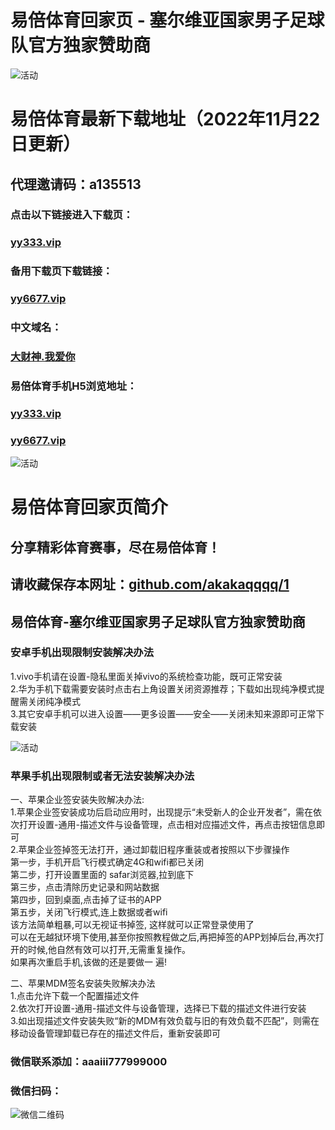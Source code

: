 

# 易倍体育回家页 - 塞尔维亚国家男子足球队官方独家赞助商

![活动](https://raw.githubusercontent.com/akakaqqqq/1/main/png/a.png)

# 易倍体育最新下载地址（2022年11月22日更新）

## 代理邀请码：a135513

### 点击以下链接进入下载页：

### [yy333.vip](http://yy333.vip)<br>

### 备用下载页下载链接：

### [yy6677.vip](http://yy6677.vip)<br>

### 中文域名：

### [大财神.我爱你](http://大财神.我爱你)<br>


### 易倍体育手机H5浏览地址：

### [yy333.vip](http://yy333.vip)<br>

### [yy6677.vip](http://yy6677.vip)<br>


![活动](https://raw.githubusercontent.com/akakaqqqq/1/main/png/b.png)

# 易倍体育回家页简介

## 分享精彩体育赛事，尽在易倍体育！<br>
## 请收藏保存本网址：[github.com/akakaqqqq/1](https://github.com/akakaqqqq/1)<br>
## 易倍体育-塞尔维亚国家男子足球队官方独家赞助商

### 安卓手机出现限制安装解决办法

1.vivo手机请在设置-隐私里面关掉vivo的系统检查功能，既可正常安装<br>
2.华为手机下载需要安装时点击右上角设置关闭资源推荐；下载如出现纯净模式提醒需关闭纯净模式<br>
3.其它安卓手机可以进入设置——更多设置——安全——关闭未知来源即可正常下载安装<br>

![活动](https://raw.githubusercontent.com/akakaqqqq/1/main/png/c.png)

### 苹果手机出现限制或者无法安装解决办法

一、苹果企业签安装失败解决办法:<br> 
1.苹果企业签安装成功后启动应用时，出现提示“未受新人的企业开发者”，需在依次打开设置-通用-描述文件与设备管理，点击相对应描述文件，再点击按钮信息即可<br>
2.苹果企业签掉签无法打开，通过卸载旧程序重装或者按照以下步骤操作<br>
第一步，手机开启飞行模式确定4G和wifi都已关闭<br> 
第二步，打开设置里面的 safar浏览器,拉到底下<br>
第三步，点击清除历史记录和网站数据<br>
第四步，回到桌面,点击掉了证书的APP<br>
第五步，关闭飞行模式,连上数据或者wifi<br>
该方法简单粗暴,可以无视证书掉签, 这样就可以正常登录使用了<br>
可以在无越狱环境下使用,甚至你按照教程做之后,再把掉签的APP划掉后台,再次打开的时候,他自然有效可以打开,无需重复操作。<br>
如果再次重启手机,该做的还是要做一 遍!<br>

二、苹果MDM签名安装失败解决办法<br>
1.点击允许下载一个配置描述文件<br>
2.依次打开设置-通用-描述文件与设备管理，选择已下载的描述文件进行安装<br>
3.如出现描述文件安装失败“新的MDM有效负载与旧的有效负载不匹配”，则需在移动设备管理卸载已存在的描述文件后，重新安装即可<br>

### 微信联系添加：aaaiii777999000
### 微信扫码：
![微信二维码](https://raw.githubusercontent.com/akakaqqqq/1/main/png/w.png)
